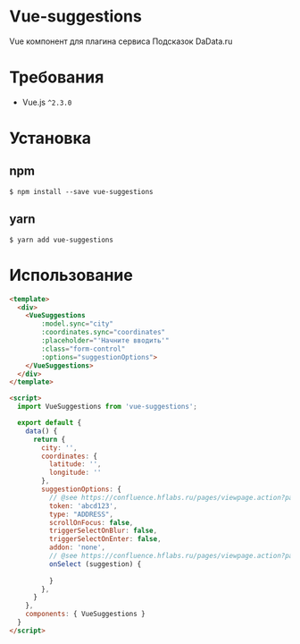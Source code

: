 # Vue-suggestions
Vue компонент для плагина сервиса Подсказок DaData.ru

# Требования
- Vue.js `^2.3.0`

# Установка

## npm

```shell
$ npm install --save vue-suggestions
```

## yarn

```shell
$ yarn add vue-suggestions
```

# Использование
```html
<template>
  <div>
    <VueSuggestions
        :model.sync="city"
        :coordinates.sync="coordinates"
        :placeholder="'Начните вводить'"
        :class="form-control"
        :options="suggestionOptions">
    </VueSuggestions>
  </div>
</template>

<script>
  import VueSuggestions from 'vue-suggestions';

  export default {
    data() {
      return {
        city: '',
        coordinates: {
          latitude: '',
          longitude: ''
        },
        suggestionOptions: {
          // @see https://confluence.hflabs.ru/pages/viewpage.action?pageId=207454318
          token: 'abcd123',
          type: "ADDRESS",
          scrollOnFocus: false,
          triggerSelectOnBlur: false,
          triggerSelectOnEnter: false,
          addon: 'none',
          // @see https://confluence.hflabs.ru/pages/viewpage.action?pageId=207454320
          onSelect (suggestion) {
            
          }
        },
      }
    },
    components: { VueSuggestions }
  }
</script>
